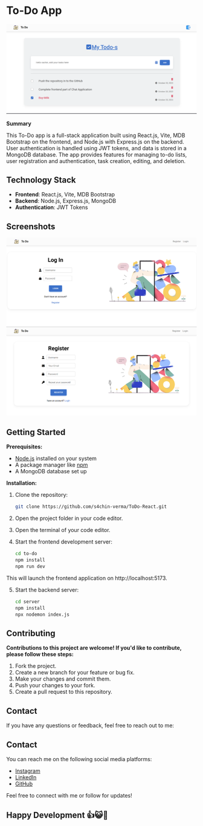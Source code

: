 # To-Do App

![Alt Text](screenshot/Screenshot%202023-10-20%20025047.png)

**Summary**

This To-Do app is a full-stack application built using React.js, Vite, MDB Bootstrap on the frontend, and Node.js with Express.js on the backend. User authentication is handled using JWT tokens, and data is stored in a MongoDB database. The app provides features for managing to-do lists, user registration and authentication, task creation, editing, and deletion.

## Technology Stack

- **Frontend**: React.js, Vite, MDB Bootstrap
- **Backend**: Node.js, Express.js, MongoDB
- **Authentication**: JWT Tokens

## Screenshots

![Alt Text](screenshot/Screenshot%202023-10-20%20025101.png)
![Alt Text](./screenshot/Screenshot%202023-10-20%20025111.png)

## Getting Started

**Prerequisites:**

- [Node.js](https://nodejs.org/) installed on your system
- A package manager like [npm](https://www.npmjs.com/)
- A MongoDB database set up

**Installation:**

1. Clone the repository:

   ```bash
   git clone https://github.com/s4chin-verma/ToDo-React.git

2. Open the project folder in your code editor.

3. Open the terminal of your code editor.

4. Start the frontend development server:  

   ```bash
   cd to-do
   npm install
   npm run dev
This will launch the frontend application on http://localhost:5173.

5. Start the backend server:

   ```bash
   cd server
   npm install
   npx nodemon index.js

## Contributing

**Contributions to this project are welcome! If you'd like to contribute, please follow these steps:**

1. Fork the project.
2. Create a new branch for your feature or bug fix.
3. Make your changes and commit them.
4. Push your changes to your fork.
5. Create a pull request to this repository.

## Contact
If you have any questions or feedback, feel free to reach out to me:

## Contact

You can reach me on the following social media platforms:

- [Instagram](https://www.instagram.com/s4chin_verma/)
- [LinkedIn](https://www.linkedin.com/in/sachin-verma-2951bb209/)
- [GitHub](https://github.com/s4chin-verma)

Feel free to connect with me or follow for updates!

## Happy Development 👍😺🖤
